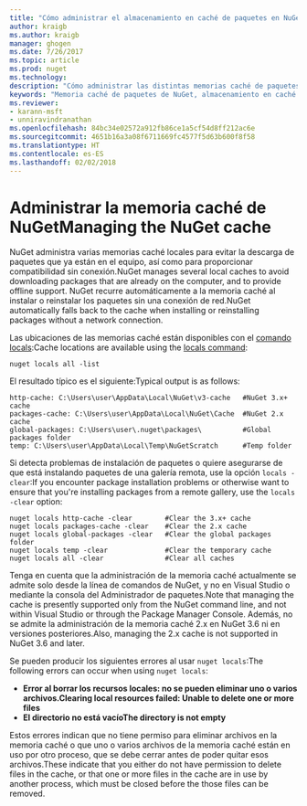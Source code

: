 ```yaml
---
title: "Cómo administrar el almacenamiento en caché de paquetes en NuGet | Microsoft Docs"
author: kraigb
ms.author: kraigb
manager: ghogen
ms.date: 7/26/2017
ms.topic: article
ms.prod: nuget
ms.technology: 
description: "Cómo administrar las distintas memorias caché de paquetes de NuGet que existen en un equipo, que se usan al instalar o restaurar paquetes."
keywords: "Memoria caché de paquetes de NuGet, almacenamiento en caché de paquetes, memorias caché de NuGet, administrar memorias caché, memoria caché local de NuGet, memoria caché global de NuGet, comando locals de NuGet, borrar una memoria caché"
ms.reviewer:
- karann-msft
- unniravindranathan
ms.openlocfilehash: 84bc34e02572a912fb86ce1a5cf54d8ff212ac6e
ms.sourcegitcommit: 4651b16a3a08f6711669fc4577f5d63b600f8f58
ms.translationtype: HT
ms.contentlocale: es-ES
ms.lasthandoff: 02/02/2018
---
```

# <a name="managing-the-nuget-cache"></a><span data-ttu-id="bd2d3-104">Administrar la memoria caché de NuGet</span><span class="sxs-lookup"><span data-stu-id="bd2d3-104">Managing the NuGet cache</span></span>

<span data-ttu-id="bd2d3-105">NuGet administra varias memorias caché locales para evitar la descarga de paquetes que ya están en el equipo, así como para proporcionar compatibilidad sin conexión.</span><span class="sxs-lookup"><span data-stu-id="bd2d3-105">NuGet manages several local caches to avoid downloading packages that are already on the computer, and to provide offline support.</span></span> <span data-ttu-id="bd2d3-106">NuGet recurre automáticamente a la memoria caché al instalar o reinstalar los paquetes sin una conexión de red.</span><span class="sxs-lookup"><span data-stu-id="bd2d3-106">NuGet automatically falls back to the cache when installing or reinstalling packages without a network connection.</span></span>

<span data-ttu-id="bd2d3-107">Las ubicaciones de las memorias caché están disponibles con el [comando locals](../tools/cli-ref-locals.md):</span><span class="sxs-lookup"><span data-stu-id="bd2d3-107">Cache locations are available using the [locals command](../tools/cli-ref-locals.md):</span></span>

```cli
nuget locals all -list
```

<span data-ttu-id="bd2d3-108">El resultado típico es el siguiente:</span><span class="sxs-lookup"><span data-stu-id="bd2d3-108">Typical output is as follows:</span></span>

```output
http-cache: C:\Users\user\AppData\Local\NuGet\v3-cache   #NuGet 3.x+ cache
packages-cache: C:\Users\user\AppData\Local\NuGet\Cache  #NuGet 2.x cache
global-packages: C:\Users\user\.nuget\packages\          #Global packages folder
temp: C:\Users\user\AppData\Local\Temp\NuGetScratch      #Temp folder
```

<span data-ttu-id="bd2d3-109">Si detecta problemas de instalación de paquetes o quiere asegurarse de que está instalando paquetes de una galería remota, use la opción `locals -clear`:</span><span class="sxs-lookup"><span data-stu-id="bd2d3-109">If you encounter package installation problems or otherwise want to ensure that you're installing packages from a remote gallery, use the `locals -clear` option:</span></span>

```cli
nuget locals http-cache -clear        #Clear the 3.x+ cache
nuget locals packages-cache -clear    #Clear the 2.x cache
nuget locals global-packages -clear   #Clear the global packages folder
nuget locals temp -clear              #Clear the temporary cache
nuget locals all -clear               #Clear all caches
```

<span data-ttu-id="bd2d3-110">Tenga en cuenta que la administración de la memoria caché actualmente se admite solo desde la línea de comandos de NuGet, y no en Visual Studio o mediante la consola del Administrador de paquetes.</span><span class="sxs-lookup"><span data-stu-id="bd2d3-110">Note that managing the cache is presently supported only from the NuGet command line, and not within Visual Studio or through the Package Manager Console.</span></span> <span data-ttu-id="bd2d3-111">Además, no se admite la administración de la memoria caché 2.x en NuGet 3.6 ni en versiones posteriores.</span><span class="sxs-lookup"><span data-stu-id="bd2d3-111">Also, managing the 2.x cache is not supported in NuGet 3.6 and later.</span></span>

<span data-ttu-id="bd2d3-112">Se pueden producir los siguientes errores al usar `nuget locals`:</span><span class="sxs-lookup"><span data-stu-id="bd2d3-112">The following errors can occur when using `nuget locals`:</span></span>

- <span data-ttu-id="bd2d3-113">**Error al borrar los recursos locales: no se pueden eliminar uno o varios archivos.**</span><span class="sxs-lookup"><span data-stu-id="bd2d3-113">**Clearing local resources failed: Unable to delete one or more files**</span></span>
- <span data-ttu-id="bd2d3-114">**El directorio no está vacío**</span><span class="sxs-lookup"><span data-stu-id="bd2d3-114">**The directory is not empty**</span></span>

<span data-ttu-id="bd2d3-115">Estos errores indican que no tiene permiso para eliminar archivos en la memoria caché o que uno o varios archivos de la memoria caché están en uso por otro proceso, que se debe cerrar antes de poder quitar esos archivos.</span><span class="sxs-lookup"><span data-stu-id="bd2d3-115">These indicate that you either do not have permission to delete files in the cache, or that one or more files in the cache are in use by another process, which must be closed before the those files can be removed.</span></span>
